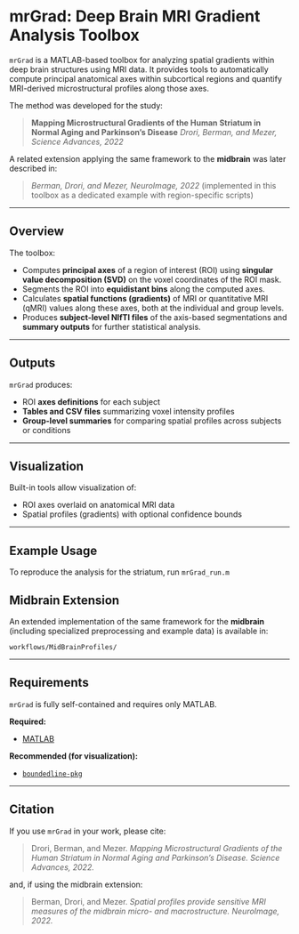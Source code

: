 # **mrGrad: Deep Brain MRI Gradient Analysis Toolbox**

`mrGrad` is a MATLAB-based toolbox for analyzing spatial gradients within deep brain structures using MRI data.
It provides tools to automatically compute principal anatomical axes within subcortical regions and quantify MRI-derived microstructural profiles along those axes.

The method was developed for the study:

> **Mapping Microstructural Gradients of the Human Striatum in Normal Aging and Parkinson’s Disease**
> *Drori, Berman, and Mezer, Science Advances, 2022*

A related extension applying the same framework to the **midbrain** was later described in:

> *Berman, Drori, and Mezer, NeuroImage, 2022*
> (implemented in this toolbox as a dedicated example with region-specific scripts)


---

## **Overview**

The toolbox:

* Computes **principal axes** of a region of interest (ROI) using **singular value decomposition (SVD)** on the voxel coordinates of the ROI mask.
* Segments the ROI into **equidistant bins** along the computed axes.
* Calculates **spatial functions (gradients)** of MRI or quantitative MRI (qMRI) values along these axes, both at the individual and group levels.
* Produces **subject-level NIfTI files** of the axis-based segmentations and **summary outputs** for further statistical analysis.

---

## **Outputs**

`mrGrad` produces:

* ROI **axes definitions** for each subject
* **Tables and CSV files** summarizing voxel intensity profiles
* **Group-level summaries** for comparing spatial profiles across subjects or conditions

---

## **Visualization**

Built-in tools allow visualization of:

* ROI axes overlaid on anatomical MRI data
* Spatial profiles (gradients) with optional confidence bounds

---

## **Example Usage**

To reproduce the analysis for the striatum, run `mrGrad_run.m`


## Midbrain Extension

An extended implementation of the same framework for the **midbrain**
(including specialized preprocessing and example data) is available in:

```
workflows/MidBrainProfiles/
```

---

## **Requirements**

`mrGrad` is fully self-contained and requires only MATLAB.

**Required:**

* [MATLAB](https://www.mathworks.com/products/matlab/)

**Recommended (for visualization):**

* [`boundedline-pkg`](https://github.com/kakearney/boundedline-pkg)

---

## **Citation**

If you use `mrGrad` in your work, please cite:

> Drori, Berman, and Mezer.
> *Mapping Microstructural Gradients of the Human Striatum in Normal Aging and Parkinson’s Disease.*
> *Science Advances, 2022.*

and, if using the midbrain extension:

> Berman, Drori, and Mezer.
> *Spatial profiles provide sensitive MRI measures of the midbrain micro- and macrostructure.*
> *NeuroImage, 2022.*	

